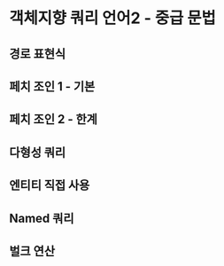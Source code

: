 # 객체지향 쿼리 언어2 - 중급 문법

## 경로 표현식

## 페치 조인 1 - 기본

## 페치 조인 2 - 한계

## 다형성 쿼리

## 엔티티 직접 사용

## Named 쿼리

## 벌크 연산
